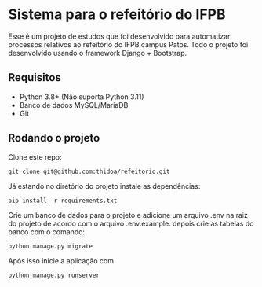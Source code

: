 # Sistema para o refeitório do IFPB
Esse é um projeto de estudos que foi desenvolvido para automatizar processos relativos ao refeitório do IFPB campus Patos. Todo o projeto foi desenvolvido usando o framework Django + Bootstrap. 

## Requisitos
- Python 3.8+ (Não suporta Python 3.11)
- Banco de dados MySQL/MariaDB
- Git

## Rodando o projeto
Clone este repo:
```
git clone git@github.com:thidoa/refeitorio.git
```
Já estando no diretório do projeto instale as dependências:
```
pip install -r requirements.txt
```
Crie um banco de dados para o projeto e adicione um arquivo .env na raiz do projeto de acordo com o arquivo .env.example. depois crie as tabelas do banco com o comando:
```
python manage.py migrate
```
Após isso inicie a aplicação com
```
python manage.py runserver
```
